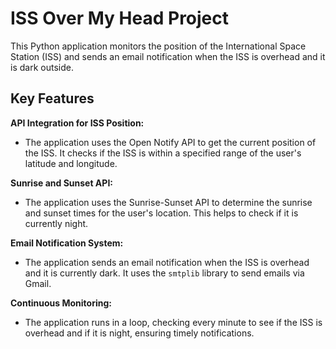 # ISS Over My Head Project

This Python application monitors the position of the International Space Station (ISS) and sends an email notification when the ISS is overhead and it is dark outside.

## Key Features

**API Integration for ISS Position:**
  - The application uses the Open Notify API to get the current position of the ISS. It checks if the ISS is within a specified range of the user's latitude and longitude.

**Sunrise and Sunset API:**
  - The application uses the Sunrise-Sunset API to determine the sunrise and sunset times for the user's location. This helps to check if it is currently night.

**Email Notification System:**
  - The application sends an email notification when the ISS is overhead and it is currently dark. It uses the `smtplib` library to send emails via Gmail.

**Continuous Monitoring:**
  - The application runs in a loop, checking every minute to see if the ISS is overhead and if it is night, ensuring timely notifications.

